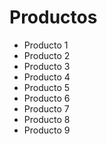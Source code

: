 # Productos

- Producto 1
- Producto 2
- Producto 3
- Producto 4
- Producto 5
- Producto 6
- Producto 7
- Producto 8
- Producto 9